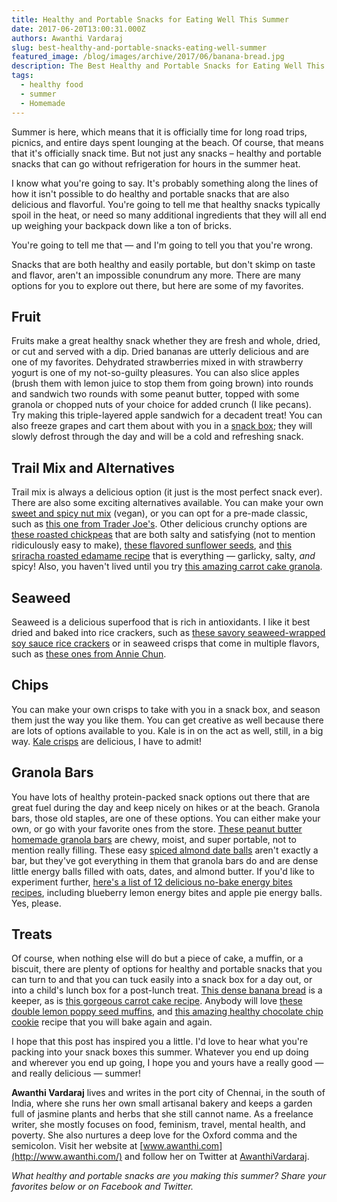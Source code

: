```yaml
---
title: Healthy and Portable Snacks for Eating Well This Summer
date: 2017-06-20T13:00:31.000Z
authors: Awanthi Vardaraj
slug: best-healthy-and-portable-snacks-eating-well-summer
featured_image: /blog/images/archive/2017/06/banana-bread.jpg
description: The Best Healthy and Portable Snacks for Eating Well This Summer
tags:
  - healthy food
  - summer
  - Homemade
---
```

Summer is here, which means that it is officially time for long road trips, picnics, and entire days spent lounging at the beach. Of course, that means that it's officially snack time. But not just any snacks – healthy and portable snacks that can go without refrigeration for hours in the summer heat.

I know what you're going to say. It's probably something along the lines of how it isn't possible to do healthy and portable snacks that are also delicious and flavorful. You're going to tell me that healthy snacks typically spoil in the heat, or need so many additional ingredients that they will all end up weighing your backpack down like a ton of bricks.

You're going to tell me that — and I'm going to tell you that you're wrong.

Snacks that are both healthy and easily portable, but don't skimp on taste and flavor, aren't an impossible conundrum any more. There are many options for you to explore out there, but here are some of my favorites.

## Fruit

Fruits make a great healthy snack whether they are fresh and whole, dried, or cut and served with a dip. Dried bananas are utterly delicious and are one of my favorites. Dehydrated strawberries mixed in with strawberry yogurt is one of my not-so-guilty pleasures. You can also slice apples (brush them with lemon juice to stop them from going brown) into rounds and sandwich two rounds with some peanut butter, topped with some granola or chopped nuts of your choice for added crunch (I like pecans). Try making this triple-layered apple sandwich for a decadent treat! You can also freeze grapes and cart them about with you in a [snack box](https://www.tomatoink.com/blog/posts/greenest-gear-national-pack-your-lunch-day.html); they will slowly defrost through the day and will be a cold and refreshing snack.

## Trail Mix and Alternatives

Trail mix is always a delicious option (it just is the most perfect snack ever). There are also some exciting alternatives available. You can make your own [sweet and spicy nut mix](http://86lemons.com/sweet-spicy-nut-mix/) (vegan), or you can opt for a pre-made classic, such as [this one from Trader Joe's](http://traderjoes.com/digin/post/just-a-handful-of-rainbows-end-trail-mix). Other delicious crunchy options are [these roasted chickpeas](http://www.kimshealthyeats.com/roasted-chickpeas/) that are both salty and satisfying (not to mention ridiculously easy to make), [these flavored sunflower seeds](http://fedandfit.com/2014/10/30/perfect-homemade-pumpkin-seeds-in-3-flavors/), and [this sriracha roasted edamame recipe](http://chefmom.sheknows.com/articles/972059/roasted-sriracha-edamame)  that is everything — garlicky, salty, *and* spicy! Also, you haven't lived until you try [this amazing carrot cake granola](https://thevietvegan.com/carrot-cake-granola/).

## Seaweed

Seaweed is a delicious superfood that is rich in antioxidants. I like it best dried and baked into rice crackers, such as [these savory seaweed-wrapped soy sauce rice crackers](https://www.japancentre.com/en/products/450-kamedaseika-seaweed-rice-crackers) or in seaweed crisps that come in multiple flavors, such as [these ones from Annie Chun](http://anniechun.com/our-products/).

## Chips

You can make your own crisps to take with you in a snack box, and season them just the way you like them. You can get creative as well because there are lots of options available to you. Kale is in on the act as well, still, in a big way. [Kale crisps](http://moderndaymoms.com/kale-chips-with-sea-salt-smoked-paprika/) are delicious, I have to admit!

## Granola Bars

You have lots of healthy protein-packed snack options out there that are great fuel during the day and keep nicely on hikes or at the beach. Granola bars, those old staples, are one of these options. You can either make your own, or go with your favorite ones from the store. [These peanut butter homemade granola bars](https://minimalistbaker.com/3-ingredient-peanut-butter-granola-bars/) are chewy, moist, and super portable, not to mention really filling. These easy [spiced almond date balls](http://www.healthyrecipeecstasy.com/easy-spiced-almond-date-balls/)  aren't exactly a bar, but they've got everything in them that granola bars do and are dense little energy balls filled with oats, dates, and almond butter. If you'd like to experiment further, [here's a list of 12 delicious no-bake energy bites recipes](http://dailyburn.com/life/recipes/energy-bites-recipes/), including blueberry lemon energy bites and apple pie energy balls. Yes, please.

## Treats

Of course, when nothing else will do but a piece of cake, a muffin, or a biscuit, there are plenty of options for healthy and portable snacks that you can turn to and that you can tuck easily into a snack box for a day out, or into a child's lunch box for a post-lunch treat. [This dense banana bread](http://www.goodlifeeats.com/coconut-lemon-banana-bread/) is a keeper, as is [this gorgeous carrot cake recipe](https://www.bbcgoodfood.com/recipes/3229/yummy-scrummy-carrot-cake). Anybody will love [these double lemon poppy seed muffins](http://cookieandkate.com/2014/double-lemon-poppy-seed-muffins/), and [this amazing healthy chocolate chip cookie](http://www.chelseasmessyapron.com/best-ever-healthy-chocolate-chip-cookies/) recipe that you will bake again and again.

I hope that this post has inspired you a little. I'd love to hear what you're packing into your snack boxes this summer. Whatever you end up doing and wherever you end up going, I hope you and yours have a really good — and really delicious — summer!

**Awanthi Vardaraj** lives and writes in the port city of Chennai, in the south of India, where she runs her own small artisanal bakery and keeps a garden full of jasmine plants and herbs that she still cannot name. As a freelance writer, she mostly focuses on food, feminism, travel, mental health, and poverty. She also nurtures a deep love for the Oxford comma and the semicolon. Visit her website at [www.awanthi.com](http://www.awanthi.com/) and follow her on Twitter at [AwanthiVardaraj](https://twitter.com/AwanthiVardaraj).

*What healthy and portable snacks are you making this summer? Share your favorites below or on Facebook and Twitter.*
